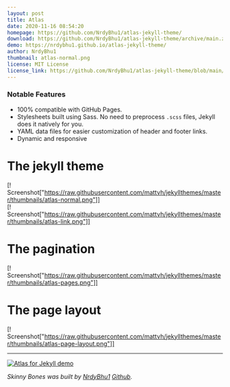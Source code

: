 ```yaml
---
layout: post
title: Atlas
date: 2020-11-16 08:54:20
homepage: https://github.com/NrdyBhu1/atlas-jekyll-theme/
download: https://github.com/NrdyBhu1/atlas-jekyll-theme/archive/main.zip   
demo: https://nrdybhu1.github.io/atlas-jekyll-theme/
author: NrdyBhu1
thumbnail: atlas-normal.png
license: MIT License
license_link: https://github.com/NrdyBhu1/atlas-jekyll-theme/blob/main/LICENSE
---
```


### Notable Features

* 100% compatible with GitHub Pages.
* Stylesheets built using Sass.
  No need to preprocess `.scss` files, Jekyll does it natively for you.
* YAML data files for easier customization of header and footer links.
* Dynamic and responsive

# The jekyll theme
[! Screenshot["https://raw.githubusercontent.com/mattvh/jekyllthemes/master/thumbnails/atlas-normal.png"]]
<br>
[! Screenshot["https://raw.githubusercontent.com/mattvh/jekyllthemes/master/thumbnails/atlas-link.png"]]

# The pagination
[! Screenshot["https://raw.githubusercontent.com/mattvh/jekyllthemes/master/thumbnails/atlas-pages.png"]]

# The page layout
[! Screenshot["https://raw.githubusercontent.com/mattvh/jekyllthemes/master/thumbnails/atlas-page-layout.png"]]


---

<a href="https://nrdybhu1.github.io/atlas-jekyll-theme/"><img
src="https://raw.githubusercontent.com/mattvh/jekyllthemes/master/thumbnails/atlas-link.png"
alt="Atlas for Jekyll demo"></a>

*Skinny Bones was built by [NrdyBhu1](nrdybhu1.github.io)
[Github](https://github.com/NrdyBhu1).*


